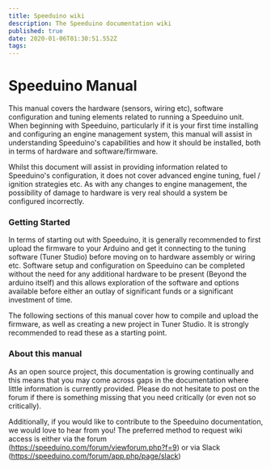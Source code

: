 ```yaml
---
title: Speeduino wiki
description: The Speeduino documentation wiki
published: true
date: 2020-01-06T01:30:51.552Z
tags: 
---
```


# Speeduino Manual
This manual covers the hardware (sensors, wiring etc), software configuration and tuning elements related to running a Speeduino unit. When beginning with Speeduino, particularly if it is your first time installing and configuring an engine management system, this manual will assist in understanding Speeduino's capabilities and how it should be installed, both in terms of hardware and software/firmware.

Whilst this document will assist in providing information related to Speeduino's configuration, it does not cover advanced engine tuning, fuel / ignition strategies etc. As with any changes to engine management, the possibility of damage to hardware is very real should a system be configured incorrectly.

### Getting Started

In terms of starting out with Speeduino, it is generally recommended to first upload the firmware to your Arduino and get it connecting to the tuning software (Tuner Studio) before moving on to hardware assembly or wiring etc. Software setup and configuration on Speeduino can be completed without the need for any additional hardware to be present (Beyond the arduino itself) and this allows exploration of the software and options available before either an outlay of significant funds or a significant investment of time.

The following sections of this manual cover how to compile and upload the firmware, as well as creating a new project in Tuner Studio. It is strongly recommended to read these as a starting point.

### About this manual

As an open source project, this documentation is growing continually and this means that you may come across gaps in the documentation where little information is currently provided. Please do not hesitate to post on the forum if there is something missing that you need critically (or even not so critically).

Additionally, if you would like to contribute to the Speeduino documentation, we would love to hear from you! The preferred method to request wiki access is either via the forum (https://speeduino.com/forum/viewforum.php?f=9) or via Slack (https://speeduino.com/forum/app.php/page/slack)